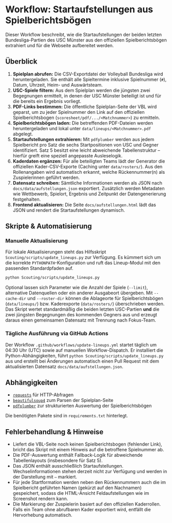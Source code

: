 # Workflow: Startaufstellungen aus Spielberichtsbögen

Dieser Workflow beschreibt, wie die Startaufstellungen der beiden letzten Bundesliga-Partien des USC Münster aus den offiziellen Spielberichtsbögen extrahiert und für die Webseite aufbereitet werden.

## Überblick

1. **Spielplan abrufen:** Die CSV-Exportdatei der Volleyball Bundesliga wird heruntergeladen. Sie enthält alle Spieltermine inklusive Spielnummer (`#`), Datum, Uhrzeit, Heim- und Auswärtsteam.
2. **USC-Spiele filtern:** Aus dem Spielplan werden die jüngsten zwei Begegnungen ermittelt, in denen der USC Münster beteiligt ist und für die bereits ein Ergebnis vorliegt.
3. **PDF-Links bestimmen:** Die öffentliche Spielplan-Seite der VBL wird geparst, um zu jeder Spielnummer den Link auf den offiziellen Spielberichtsbogen (`scoresheet/pdf/.../<Matchnummer>`) zu ermitteln.
4. **Spielberichtsbögen laden:** Die betreffenden PDF-Dateien werden heruntergeladen und lokal unter `data/lineups/<Matchnummer>.pdf` abgelegt.
5. **Startaufstellungen extrahieren:** Mit `pdfplumber` werden aus jedem Spielbericht pro Satz die sechs Startpositionen von USC und Gegner identifiziert. Satz 5 besitzt eine leicht abweichende Tabellenstruktur – hierfür greift eine speziell angepasste Ausleselogik.
6. **Kaderdaten ergänzen:** Für alle beteiligten Teams lädt der Generator die offiziellen Kader-CSV-Exporte (Caching unter `data/rosters/`). Aus den Rollenangaben wird automatisch erkannt, welche Rückennummer(n) als Zuspielerinnen geführt werden.
7. **Datensatz schreiben:** Sämtliche Informationen werden als JSON nach `docs/data/aufstellungen.json` exportiert. Zusätzlich werden Metadaten wie Wettbewerb, Spielort, Ergebnis und Zeitpunkt der Datengenerierung festgehalten.
8. **Frontend aktualisieren:** Die Seite `docs/aufstellungen.html` lädt das JSON und rendert die Startaufstellungen dynamisch.

## Skripte & Automatisierung

### Manuelle Aktualisierung

Für lokale Aktualisierungen steht das Hilfsskript `Scouting/scripts/update_lineups.py` zur Verfügung. Es kümmert sich um die korrekte `PYTHONPATH`-Konfiguration und ruft das Lineup-Modul mit den passenden Standardpfaden auf.

```bash
python Scouting/scripts/update_lineups.py
```

Optional lassen sich Parameter wie die Anzahl der Spiele (`--limit`), alternative Datenquellen oder ein anderer Ausgabeort übergeben. Mit `--cache-dir` und `--roster-dir` können die Ablageorte für Spielberichtsbögen (`data/lineups/`) bzw. Kaderexporte (`data/rosters/`) überschrieben werden. Das Skript wertet standardmäßig die beiden letzten USC-Partien **und** die zwei jüngsten Begegnungen des kommenden Gegners aus und erzeugt daraus einen gemeinsamen Datensatz mit Trennung nach Fokus-Team.

### Tägliche Ausführung via GitHub Actions

Der Workflow `.github/workflows/update-lineups.yml` startet täglich um 04:30 Uhr (UTC) sowie auf manuellen Workflow-Dispatch. Er installiert die Python-Abhängigkeiten, führt `python Scouting/scripts/update_lineups.py` aus und erstellt bei Änderungen automatisch einen Pull Request mit dem aktualisierten Datensatz `docs/data/aufstellungen.json`.

## Abhängigkeiten

- [`requests`](https://pypi.org/project/requests/) für HTTP-Abfragen
- [`beautifulsoup4`](https://www.crummy.com/software/BeautifulSoup/) zum Parsen der Spielplan-Seite
- [`pdfplumber`](https://github.com/jsvine/pdfplumber) zur strukturierten Auswertung der Spielberichtsbögen

Die benötigten Pakete sind in `requirements.txt` hinterlegt.

## Fehlerbehandlung & Hinweise

- Liefert die VBL-Seite noch keinen Spielberichtsbogen (fehlender Link), bricht das Skript mit einem Hinweis auf die betroffene Spielnummer ab.
- Die PDF-Auswertung enthält Fallback-Logik für abweichende Tabellenlayouts (insbesondere für Satz 5).
- Das JSON enthält ausschließlich Startaufstellungen. Wechselinformationen stehen derzeit nicht zur Verfügung und werden in der Darstellung mit `–` markiert.
- Für jede Startformation werden neben den Rückennummern auch die im Spielbericht geführten Namen (gekürzt auf den Nachnamen) gespeichert, sodass die HTML-Ansicht Feldaufstellungen wie im Screenshot rendern kann.
- Die Markierung der Zuspielerin basiert auf den offiziellen Kaderrollen. Falls ein Team ohne abrufbaren Kader exportiert wird, entfällt die Hervorhebung automatisch.

